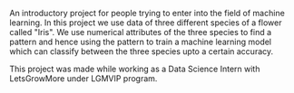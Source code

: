 An introductory project for people trying to enter into the field of machine learning. 
In this project we use data of three different species of a flower called "Iris". We use numerical attributes of the three species to find a pattern and hence using the pattern to train a machine learning model which can classify between the three species upto a certain accuracy.

This project was made while working as a Data Science Intern with LetsGrowMore under LGMVIP program.
